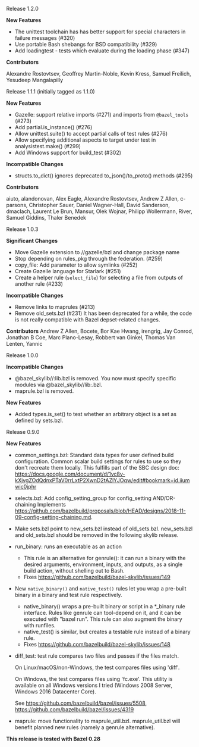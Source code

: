 Release 1.2.0

**New Features**

-   The unittest toolchain has has better support for special characters in
    failure messages (#320)
-   Use portable Bash shebangs for BSD compatibility (#329)
-   Add loadingtest - tests which evaluate during the loading phase (#347)

**Contributors**

Alexandre Rostovtsev, Geoffrey Martin-Noble, Kevin Kress, Samuel Freilich,
Yesudeep Mangalapilly


Release 1.1.1 (initially tagged as 1.1.0)

**New Features**

-   Gazelle: support relative imports (#271) and imports from `@bazel_tools`
    (#273)
-   Add partial.is_instance() (#276)
-   Allow unittest.suite() to accept partial calls of test rules (#276)
-   Allow specifying additional aspects to target under test in
    analysistest.make() (#299)
-   Add Windows support for build_test (#302)

**Incompatible Changes**

-   structs.to_dict() ignores deprecated to_json()/to_proto() methods (#295)

**Contributors**

aiuto, alandonovan, Alex Eagle, Alexandre Rostovtsev, Andrew Z Allen, c-parsons,
Christopher Sauer, Daniel Wagner-Hall, David Sanderson, dmaclach, Laurent Le
Brun, Mansur, Olek Wojnar, Philipp Wollermann, River, Samuel Giddins, Thaler
Benedek


Release 1.0.3

**Significant Changes**

-   Move Gazelle extension to //gazelle/bzl and change package name
-   Stop depending on rules_pkg through the federation. (#259)
-   copy_file: Add parameter to allow symlinks (#252)
-   Create Gazelle language for Starlark (#251)
-   Create a helper rule (`select_file`) for selecting a file from outputs of another rule (#233)


**Incompatible Changes**
-   Remove links to maprules (#213)
-   Remove old_sets.bzl (#231)
    It has been deprecated for a while, the code is not really compatible with Bazel depset-related changes.

**Contributors**
Andrew Z Allen, Bocete, Bor Kae Hwang, irengrig, Jay Conrod, Jonathan B Coe, Marc Plano-Lesay, Robbert van Ginkel, Thomas Van Lenten, Yannic


Release 1.0.0

**Incompatible Changes**

-   @bazel_skylib//:lib.bzl is removed. You now must specify specific modules
    via @bazel_skylib//lib:<file>.bzl.
-   maprule.bzl is removed.

**New Features**

-   Added types.is_set() to test whether an arbitrary object is a set as defined by sets.bzl.


Release 0.9.0

**New Features**

-   common_settings.bzl: Standard data types for user defined build
    configuration. Common scalar build settings for rules to use so they don't
    recreate them locally. This fulfills part of the SBC design doc:
    https://docs.google.com/document/d/1vc8v-kXjvgZOdQdnxPTaV0rrLxtP2XwnD2tAZlYJOqw/edit#bookmark=id.iiumwic0jphr
-   selects.bzl: Add config_setting_group for config_setting AND/OR-chaining
    Implements
    https://github.com/bazelbuild/proposals/blob/HEAD/designs/2018-11-09-config-setting-chaining.md.
-   Make sets.bzl point to new_sets.bzl instead of old_sets.bzl. new_sets.bzl
    and old_sets.bzl should be removed in the following skylib release.

-   run_binary: runs an executable as an action

    -   This rule is an alternative for genrule(): it can run a binary with the
        desired arguments, environment, inputs, and outputs, as a single build
        action, without shelling out to Bash.
    -   Fixes https://github.com/bazelbuild/bazel-skylib/issues/149

-   New `native_binary()` and `native_test()` rules let you wrap a pre-built
    binary in a binary and test rule respectively.

    -   native_binary() wraps a pre-built binary or script in a *_binary rule
        interface. Rules like genrule can tool-depend on it, and it can be
        executed with "bazel run". This rule can also augment the binary with
        runfiles.
    -   native_test() is similar, but creates a testable rule instead of a
        binary rule.
    -   Fixes https://github.com/bazelbuild/bazel-skylib/issues/148

-   diff_test: test rule compares two files and passes if the files match.

    On Linux/macOS/non-Windows, the test compares files using 'diff'.

    On Windows, the test compares files using 'fc.exe'. This utility is
    available on all Windows versions I tried (Windows 2008 Server, Windows 2016
    Datacenter Core).

    See https://github.com/bazelbuild/bazel/issues/5508,
    https://github.com/bazelbuild/bazel/issues/4319

-   maprule: move functionality to maprule_util.bzl. maprule_util.bzl will
    benefit planned new rules (namely a genrule alternative).

**This release is tested with Bazel 0.28**
